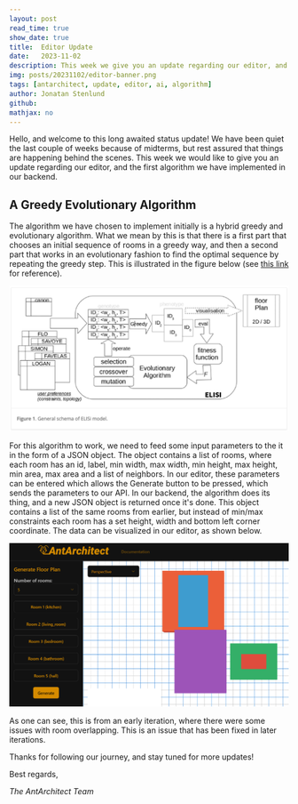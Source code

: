 ```yaml
---
layout: post
read_time: true
show_date: true
title:  Editor Update
date:   2023-11-02
description: This week we give you an update regarding our editor, and the first algorithm we have implemented.
img: posts/20231102/editor-banner.png
tags: [antarchitect, update, editor, ai, algorithm]
author: Jonatan Stenlund
github:
mathjax: no
---
```

Hello, and welcome to this long awaited status update! We have been quiet the last couple of weeks because of midterms, but rest assured that things are happening behind the scenes. This week we would like to give you an update regarding our editor, and the first algorithm we have implemented in our backend.

## A Greedy Evolutionary Algorithm

The algorithm we have chosen to implement initially is a hybrid greedy and evolutionary algorithm. What we mean by this is that there is a first part that chooses an initial sequence of rooms in a greedy way, and then a second part that works in an evolutionary fashion to find the optimal sequence by repeating the greedy step. This is illustrated in the figure below (see [this link](https://www.researchgate.net/publication/331718182_Hybrid_Evolutionary_Algorithm_applied_to_Automated_Floor_Plan_Generation) for reference).

![Greedy evolutionary algorithm](/assets/img/posts/20231102/algorithm-1.png)

For this algorithm to work, we need to feed some input parameters to the it in the form of a JSON object. The object contains a list of rooms, where each room has an id, label, min width, max width, min height, max height, min area, max area and a list of neighbors. In our editor, these parameters can be entered which allows the Generate button to be pressed, which sends the parameters to our API. In our backend, the algorithm does its thing, and a new JSON object is returned once it's done. This object contains a list of the same rooms from earlier, but instead of min/max constraints each room has a set height, width and bottom left corner coordinate. The data can be visualized in our editor, as shown below.

![Editor](/assets/img/posts/20231102/editor.png)

As one can see, this is from an early iteration, where there were some issues with room overlapping. This is an issue that has been fixed in later iterations.

Thanks for following our journey, and stay tuned for more updates!

Best regards,

*The AntArchitect Team*

